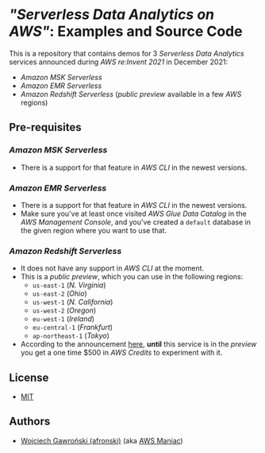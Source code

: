 # *"Serverless Data Analytics on AWS"*: Examples and Source Code

This is a repository that contains demos for 3 *Serverless Data Analytics* services announced during *AWS re:Invent 2021* in December 2021:

- *Amazon MSK Serverless*
- *Amazon EMR Serverless*
- *Amazon Redshift Serverless* (*public preview* available in a few *AWS* regions)

## Pre-requisites

### *Amazon MSK Serverless*

- There is a support for that feature in *AWS CLI* in the newest versions.

### *Amazon EMR Serverless*

- There is a support for that feature in *AWS CLI* in the newest versions.
- Make sure you've at least once visited *AWS Glue Data Catalog* in the *AWS Management Console*, and you've created a `default` database in the given region where you want to use that.

### *Amazon Redshift Serverless*

- It does not have any support in *AWS CLI* at the moment.
- This is a *public preview*, which you can use in the following regions:
  - `us-east-1` (*N. Virginia*)
  - `us-east-2` (*Ohio*)
  - `us-west-1` (*N. California*)
  - `us-west-2` (*Oregon*)
  - `eu-west-1` (*Ireland*)
  - `eu-central-1` (*Frankfurt*)
  - `ap-northeast-1` (*Tokyo*)
- According to the announcement [here](https://aws.amazon.com/blogs/aws/introducing-amazon-redshift-serverless-run-analytics-at-any-scale-without-having-to-manage-infrastructure/),
  **until** this service is in the *preview* you get a one time $500 in *AWS Credits* to experiment with it.

## License

- [MIT](./LICENSE)

## Authors

- [Wojciech Gawroński (afronski)](https://github.com/afronski) (aka [AWS Maniac](https://awsmaniac.com))
